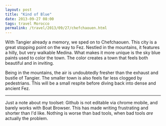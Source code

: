 ```yaml
---
layout: post
title: "Kind of Blue"
date: 2013-09-27 08:00
tags: travel Morocco
permalink: /travel/2013/09/27/chefchaouen.html
---
```


With Tangier already a memory, we sped on to Chefchaouen.  This city is a great stopping point on the way to Fez.  Nestled in the mountains, it features a hilly, but very walkable Medina.  What makes it more unique is the sky blue paints used to color the town. The color creates a town that feels both beautiful and in inviting. 

Being in the mountains, the air is undoubtedly fresher than the exhaust and bustle of Tangier. The smaller town is also feels far less clogged by pedestrians.  This will be a small respite before diving back into dense and ancient Fez.

* * *

Just a note about my toolset: Github is not editable via chrome mobile, and barely works with Boat Browser. This has made writing frustrating and shorter than I'd like. Nothing is worse than bad tools, when bad tools *are* actually the problem.
